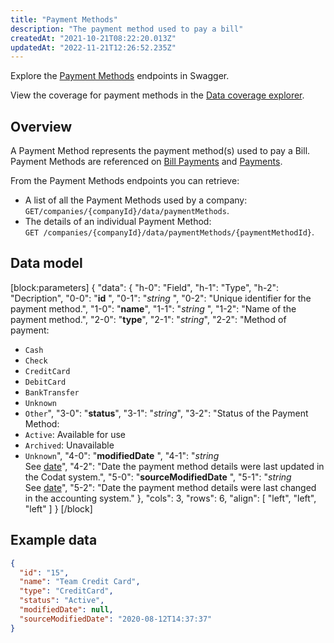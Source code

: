 ```yaml
---
title: "Payment Methods"
description: "The payment method used to pay a bill"
createdAt: "2021-10-21T08:22:20.013Z"
updatedAt: "2022-11-21T12:26:52.235Z"
---
```


Explore the <a className="external" href="https://api.codat.io/swagger/index.html#/PaymentMethods" target="_blank">Payment Methods</a> endpoints in Swagger.

View the coverage for payment methods in the <a className="external" href="https://knowledge.codat.io/supported-features/accounting?view=tab-by-data-type&dataType=paymentMethods" target="_blank">Data coverage explorer</a>.

## Overview

A Payment Method represents the payment method(s) used to pay a Bill. Payment Methods are referenced on [Bill Payments](/datamodel-accounting-billpayments) and [Payments](/datamodel-accounting-payments).

From the Payment Methods endpoints you can retrieve:

- A list of all the Payment Methods used by a company: `GET/companies/{companyId}/data/paymentMethods`.
- The details of an individual Payment Method:  
  `GET /companies/{companyId}/data/paymentMethods/{paymentMethodId}`.

## Data model

[block:parameters]
{
"data": {
"h-0": "Field",
"h-1": "Type",
"h-2": "Decription",
"0-0": "**id** ",
"0-1": "_string_ ",
"0-2": "Unique identifier for the payment method.",
"1-0": "**name**",
"1-1": "_string_ ",
"1-2": "Name of the payment method.",
"2-0": "**type**",
"2-1": "_string_",
"2-2": "Method of payment:

- `Cash`
- `Check`
- `CreditCard`
- `DebitCard`
- `BankTransfer`
- `Unknown`
- `Other`",
  "3-0": "**status**",
  "3-1": "_string_",
  "3-2": "Status of the Payment Method:
- `Active`: Available for use
- `Archived`: Unavailable
- `Unknown`",
  "4-0": "**modifiedDate** ",
  "4-1": "_string_  
  See [date](/datamodel-shared-date)",
  "4-2": "Date the payment method details were last updated in the Codat system.",
  "5-0": "**sourceModifiedDate** ",
  "5-1": "_string_  
  See [date](/datamodel-shared-date)",
  "5-2": "Date the payment method details were last changed in the accounting system."
  },
  "cols": 3,
  "rows": 6,
  "align": [
  "left",
  "left",
  "left"
  ]
  }
  [/block]

## Example data

```json
{
  "id": "15",
  "name": "Team Credit Card",
  "type": "CreditCard",
  "status": "Active",
  "modifiedDate": null,
  "sourceModifiedDate": "2020-08-12T14:37:37"
}
```
